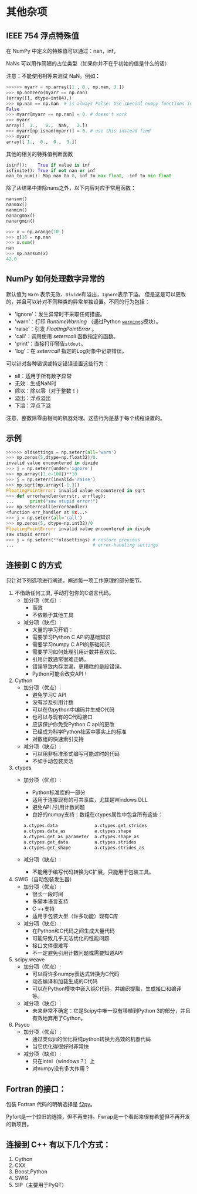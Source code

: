 # 其他杂项

## IEEE 754 浮点特殊值

在 NumPy 中定义的特殊值可以通过：nan，inf，

NaNs 可以用作简陋的占位类型（如果你并不在乎初始的值是什么的话）

注意：不能使用相等来测试 NaN。例如：

``` python
>>>>>> myarr = np.array([1., 0., np.nan, 3.])
>>> np.nonzero(myarr == np.nan)
(array([], dtype=int64),)
>>> np.nan == np.nan  # is always False! Use special numpy functions instead.
False
>>> myarr[myarr == np.nan] = 0. # doesn't work
>>> myarr
array([  1.,   0.,  NaN,   3.])
>>> myarr[np.isnan(myarr)] = 0. # use this instead find
>>> myarr
array([ 1.,  0.,  0.,  3.])
```

其他的相关的特殊值判断函数


``` python
isinf():    True if value is inf
isfinite(): True if not nan or inf
nan_to_num(): Map nan to 0, inf to max float, -inf to min float
```

除了从结果中排除nans之外，以下内容对应于常用函数：

``` python
nansum()
nanmax()
nanmin()
nanargmax()
nanargmin()

>>> x = np.arange(10.)
>>> x[3] = np.nan
>>> x.sum()
nan
>>> np.nansum(x)
42.0
```

## NumPy 如何处理数字异常的

默认值为 ``Warn`` 表示无效、``Divide``和溢出，``Ignore``表示下溢。
但是这是可以更改的，并且可以针对不同种类的异常单独设置。不同的行为包括：

- 'ignore'：发生异常时不采取任何措施。
- 'warn'：打印 *RuntimeWarning* （通过Python [``warnings``](https://docs.python.org/dev/library/warnings.html#module-warnings)模块）。
- 'raise'：引发 *FloatingPointError* 。
- 'call'：调用使用 *seterrcall* 函数指定的函数。
- 'print'：直接打印警告``stdout``。
- 'log'：在 *seterrcall* 指定的Log对象中记录错误。

可以针对各种错误或特定错误设置这些行为：

- all：适用于所有数字异常
- 无效：生成NaN时
- 除以：除以零（对于整数！）
- 溢出：浮点溢出
- 下溢：浮点下溢

注意，整数除零由相同的机器处理。这些行为是基于每个线程设置的。

## 示例

``` python
>>>>>> oldsettings = np.seterr(all='warn')
>>> np.zeros(5,dtype=np.float32)/0.
invalid value encountered in divide
>>> j = np.seterr(under='ignore')
>>> np.array([1.e-100])**10
>>> j = np.seterr(invalid='raise')
>>> np.sqrt(np.array([-1.]))
FloatingPointError: invalid value encountered in sqrt
>>> def errorhandler(errstr, errflag):
...      print("saw stupid error!")
>>> np.seterrcall(errorhandler)
<function err_handler at 0x...>
>>> j = np.seterr(all='call')
>>> np.zeros(5, dtype=np.int32)/0
FloatingPointError: invalid value encountered in divide
saw stupid error!
>>> j = np.seterr(**oldsettings) # restore previous
...                              # error-handling settings
```

## 连接到 C 的方式

只针对下列选项进行阐述，阐述每一项工作原理的部分细节。

1. 不借助任何工具, 手动打包你的C语言代码。
    - 加分项（优点）:
        - 高效
        - 不依赖于其他工具
    - 减分项（缺点）:
        - 大量的学习开销：
        - 需要学习Python C API的基础知识
        - 需要学习numpy C API的基础知识
        - 需要学习如何处理引用计数并喜欢它。
        - 引用计数通常很难正确。
        - 错误导致内存泄漏，更糟糕的是段错误。
        - Python可能会改变API！
1. Cython
    - 加分项（优点）:
      - 避免学习C API
      - 没有涉及引用计数
      - 可以在伪python中编码并生成C代码
      - 也可以与现有的C代码接口
      - 应该保护你免受Python C api的更改
      - 已经成为科学Python社区中事实上的标准
      - 对数组的快速索引支持
    - 减分项（缺点）:
      - 可以用非标准形式编写可能过时的代码
      - 不如手动包装灵活
1. ctypes
    - 加分项（优点）:
        - Python标准库的一部分
        - 适用于连接现有的可共享库，尤其是Windows DLL
        - 避免API /引用计数问题
        - 良好的numpy支持：数组在ctypes属性中包含所有这些：

        ``` python
        a.ctypes.data              a.ctypes.get_strides
        a.ctypes.data_as           a.ctypes.shape
        a.ctypes.get_as_parameter  a.ctypes.shape_as
        a.ctypes.get_data          a.ctypes.strides
        a.ctypes.get_shape         a.ctypes.strides_as
        ```
    - 减分项（缺点）:
        - 不能用于编写代码转换为C扩展，只能用于包装工具。
1. SWIG（自动包装发生器）
    - 加分项（优点）:
        - 很长一段时间
        - 多脚本语言支持
        - C ++支持
        - 适用于包装大型（许多功能）现有C库
    - 减分项（缺点）:
      - 在Python和C代码之间生成大量代码
      - 可能导致几乎无法优化的性能问题
      - 接口文件很难写
      - 不一定避免引用计数问题或需要知道API
1. scipy.weave
    - 加分项（优点）:
      - 可以将许多numpy表达式转换为C代码
      - 动态编译和加载生成的C代码
      - 可以在Python模块中嵌入纯C代码，并编织提取，生成接口和编译等。
    - 减分项（缺点）:
      - 未来非常不确定：它是Scipy中唯一没有移植到Python 3的部分，并且有效地弃用了Cython。
1. Psyco
    - 加分项（优点）:
      - 通过类似jit的优化将纯python转换为高效的机器代码
      - 当它优化得很好时非常快
    - 减分项（缺点）:
      - 只在intel（windows？）上
      - 对numpy没有多大作用？

## Fortran 的接口：

包装 Fortran 代码的明确选择是 [f2py](https://docs.scipy.org/doc/numpy/f2py/)。

Pyfort是一个较旧的选择，但不再支持。Fwrap是一个看起来很有希望但不再开发的新项目。

## 连接到 C++ 有以下几个方式：

1. Cython
1. CXX
1. Boost.Python
1. SWIG
1. SIP（主要用于PyQT）
